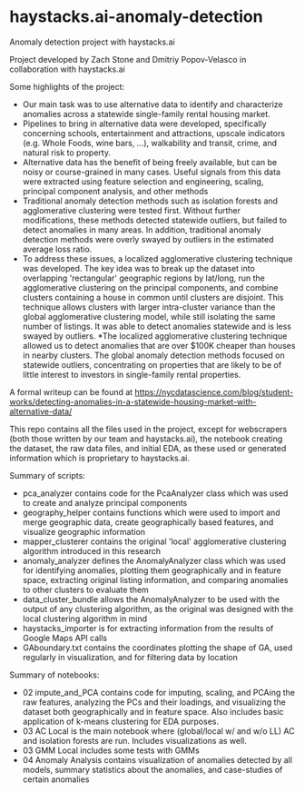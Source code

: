 # haystacks.ai-anomaly-detection
Anomaly detection project with haystacks.ai

Project developed by Zach Stone and Dmitriy Popov-Velasco in collaboration with haystacks.ai

Some highlights of the project:

* Our main task was to use alternative data to identify and characterize anomalies across a statewide single-family rental housing market.  
* Pipelines to bring in alternative data were developed, specifically concerning schools, entertainment and attractions, upscale indicators (e.g. Whole Foods, wine bars, ...), walkability and transit, crime, and natural risk to property. 
* Alternative data has the benefit of being freely available, but can be noisy or course-grained in many cases.  Useful signals from this data were extracted using feature selection and engineering, scaling, principal component analysis, and other methods
* Traditional anomaly detection methods such as isolation forests and agglomerative clustering were tested first. Without further modifications, these methods detected statewide outliers, but failed to detect anomalies in many areas.  In addition, traditional anomaly detection methods were overly swayed by outliers in the estimated average loss ratio.
* To address these issues, a localized agglomerative clustering technique was developed.  The key idea was to break up the dataset into overlapping 'rectangular' geographic regions by lat/long, run the agglomerative clustering on the principal components, and combine clusters containing a house in common until clusters are disjoint.  This technique allows clusters with larger intra-cluster variance than the global agglomerative clustering model, while still isolating the same number of listings.  It was able to detect anomalies statewide and is less swayed by outliers.
*The localized agglomerative clustering technique allowed us to detect anomalies that are over $100K cheaper than houses in nearby clusters.  The global anomaly detection methods focused on statewide outliers, concentrating on properties that are likely to be of little interest to investors in single-family rental properties.

A formal writeup can be found at https://nycdatascience.com/blog/student-works/detecting-anomalies-in-a-statewide-housing-market-with-alternative-data/

This repo contains all the files used in the project, except for webscrapers (both those written by our team and haystacks.ai), the notebook creating the dataset, the raw data files, and initial EDA, as these used or generated information which is proprietary to haystacks.ai. 

Summary of scripts:
- pca_analyzer contains code for the PcaAnalyzer class which was used to create and analyze principal components
- geography_helper contains functions which were used to import and merge geographic data, create geographically based features, and visualize geographic information
- mapper_clusterer contains the original 'local' agglomerative clustering algorithm introduced in this research
- anomaly_analyzer defines the AnomalyAnalyzer class which was used for identifying anomalies, plotting them geographically and in feature space, extracting original listing information, and comparing anomalies to other clusters to evaluate them
- data_cluster_bundle allows the AnomalyAnalyzer to be used with the output of any clustering algorithm, as the original was designed with the local clustering algorithm in mind
- haystacks_importer is for extracting information from the results of Google Maps API calls
- GAboundary.txt contains the coordinates plotting the shape of GA, used regularly in visualization, and for filtering data by location

Summary of notebooks:
- 02 impute_and_PCA contains code for imputing, scaling, and PCAing the raw features, analyzing the PCs and their loadings, and visualizing the dataset both geographically and in feature space. Also includes basic application of k-means clustering for EDA purposes.
- 03 AC Local is the main notebook where (global/local w/ and w/o LL) AC and isolation forests are run. Includes visualizations as well.
- 03 GMM Local includes some tests with GMMs
- 04 Anomaly Analysis contains visualization of anomalies detected by all models, summary statistics about the anomalies, and case-studies of certain anomalies
